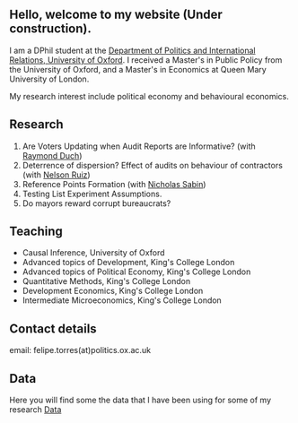 ## Hello, welcome to my website (Under construction).

I am a DPhil student at the [Department of Politics and International Relations, University of Oxford](https://www.politics.ox.ac.uk/). 
I received a Master's in Public Policy from the University of Oxford, and a Master's in Economics at Queen Mary University of London.

My research interest include political economy and behavioural economics. 


## Research

1. Are Voters Updating when Audit Reports are Informative? (with [Raymond Duch](https://www.raymondduch.com/))
2. Deterrence of dispersion?  Effect of audits on behaviour of contractors (with [Nelson Ruiz](https://www.politics.ox.ac.uk/academic-staff/nelson-ruiz-guarin.html))
3. Reference Points Formation (with [Nicholas Sabin](https://www.cabdyn.ox.ac.uk/people_pages/complexity_people_sabin.asp))
4. Testing List Experiment Assumptions. 
5. Do mayors reward corrupt bureaucrats?

## Teaching
- Causal Inference, University of Oxford
- Advanced topics of Development, King's College London
- Advanced topics of Political Economy, King's College London
- Quantitative Methods, King's College London 
- Development Economics, King's College London
- Intermediate Microeconomics, King's College London


## Contact details

email: felipe.torres(at)politics.ox.ac.uk

## Data 

Here you will find some the data that I have been using for some of my research
[Data](https://github.com/ftraposo)
